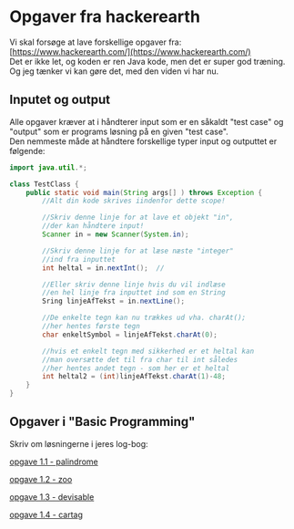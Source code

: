 # Opgaver fra hackerearth
Vi skal forsøge at lave forskellige opgaver fra: [https://www.hackerearth.com/](https://www.hackerearth.com/)     
Det er ikke let, og koden er ren Java kode, men det er super god træning. Og jeg tænker vi kan gøre det, med den viden vi har nu.

## Inputet og output
Alle opgaver kræver at i håndterer input som er en såkaldt "test case" og "output" som er programs løsning på en given "test case".     
Den nemmeste måde at håndtere forskellige typer input og outputtet er følgende:

```java
import java.util.*;

class TestClass {
    public static void main(String args[] ) throws Exception {
        //Alt din kode skrives iindenfor dette scope!

        //Skriv denne linje for at lave et objekt "in",
        //der kan håndtere input!
        Scanner in = new Scanner(System.in); 

        //Skriv denne linje for at læse næste "integer"
        //ind fra inputtet 
        int heltal = in.nextInt();  //

        //Eller skriv denne linje hvis du vil indlæse
        //en hel linje fra inputtet ind som en String
        Sring linjeAfTekst = in.nextLine();

        //De enkelte tegn kan nu trækkes ud vha. charAt();
        //her hentes første tegn 
        char enkeltSymbol = linjeAfTekst.charAt(0);

        //hvis et enkelt tegn med sikkerhed er et heltal kan
        //man oversætte det til fra char til int således
        //her hentes andet tegn - som her er et heltal
        int heltal2 = (int)linjeAfTekst.charAt(1)-48;
    }
}
```

## Opgaver i "Basic Programming"

Skriv om løsningerne i jeres log-bog:

[opgave 1.1 - palindrome](https://www.hackerearth.com/practice/basic-programming/input-output/basics-of-input-output/practice-problems/algorithm/palindrome-check-2/)


[opgave 1.2 - zoo](https://www.hackerearth.com/practice/basic-programming/input-output/basics-of-input-output/practice-problems/algorithm/is-zoo-f6f309e7/)


[opgave 1.3 - devisable](https://www.hackerearth.com/practice/basic-programming/input-output/basics-of-input-output/practice-problems/algorithm/divisible-or-not-81b86ad7/)


[opgave 1.4 - cartag](https://www.hackerearth.com/practice/basic-programming/input-output/basics-of-input-output/practice-problems/algorithm/cartag-948c2b02/)
